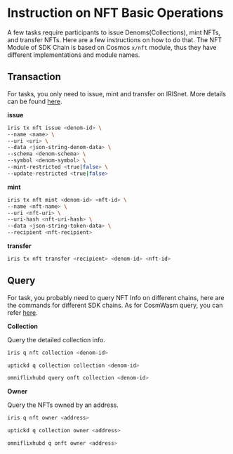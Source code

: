 # Instruction on NFT Basic Operations

A few tasks require participants to issue Denoms(Collections), mint NFTs, and transfer NFTs. Here are a few instructions on how to do that. The NFT Module of SDK Chain is based on Cosmos `x/nft` module, thus they have different implementations and module names.

## Transaction

For tasks, you only need to issue, mint and transfer on IRISnet. More details can be found [here](https://www.irisnet.org/docs/cli-client/nft.html#available-commands).

**issue**

```bash
iris tx nft issue <denom-id> \
--name <name> \
--uri <uri> \
--data <json-string-denom-data> \
--schema <denom-schema> \
--symbol <denom-symbol> \
--mint-restricted <true|false> \
--update-restricted <true|false>
```
**mint**

```bash
iris tx nft mint <denom-id> <nft-id> \
--name <nft-name> \
--uri <nft-uri> \
--uri-hash <nft-uri-hash> \
--data <json-string-token-data> \
--recipient <nft-recipient>
```

**transfer**

```bash
iris tx nft transfer <recipient> <denom-id> <nft-id>
```

## Query

For task, you probably need to query NFT Info on different chains, here are the commands for different SDK chains. As for CosmWasm query, you can refer [here](./instruction-ics721.md#query).

**Collection**

Query the detailed collection info.

```bash
iris q nft collection <denom-id> 

uptickd q collection collection <denom-id>

omniflixhubd query onft collection <denom-id>
```

**Owner**

Query the NFTs owned by an address.

```bash
iris q nft owner <address>

uptickd q collection owner <address>

omniflixhubd q onft owner <address>
```